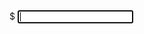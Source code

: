 
<!DOCTYPE html>
<html>
<head>
  <title> Bash Terminal Website</title>
  <link rel="stylesheet" type="text/css" href="style.css">
</head>
<body>
  <div id="terminal">
    <div id="output"></div>
    <div id="input">
      <span id="prompt">$</span>
      <input type="text" id="command" autofocus>
    </div>
  </div>

  <script src="script.js"></script>
</body>
</html>